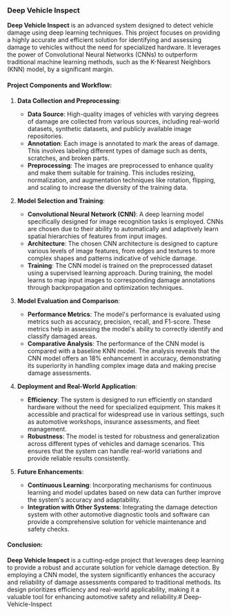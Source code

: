 ### Deep Vehicle Inspect

**Deep Vehicle Inspect** is an advanced system designed to detect vehicle damage using deep learning techniques. This project focuses on providing a highly accurate and efficient solution for identifying and assessing damage to vehicles without the need for specialized hardware. It leverages the power of Convolutional Neural Networks (CNNs) to outperform traditional machine learning methods, such as the K-Nearest Neighbors (KNN) model, by a significant margin.

#### Project Components and Workflow:

1. **Data Collection and Preprocessing**:
   - **Data Source**: High-quality images of vehicles with varying degrees of damage are collected from various sources, including real-world datasets, synthetic datasets, and publicly available image repositories.
   - **Annotation**: Each image is annotated to mark the areas of damage. This involves labeling different types of damage such as dents, scratches, and broken parts.
   - **Preprocessing**: The images are preprocessed to enhance quality and make them suitable for training. This includes resizing, normalization, and augmentation techniques like rotation, flipping, and scaling to increase the diversity of the training data.

2. **Model Selection and Training**:
   - **Convolutional Neural Network (CNN)**: A deep learning model specifically designed for image recognition tasks is employed. CNNs are chosen due to their ability to automatically and adaptively learn spatial hierarchies of features from input images.
   - **Architecture**: The chosen CNN architecture is designed to capture various levels of image features, from edges and textures to more complex shapes and patterns indicative of vehicle damage.
   - **Training**: The CNN model is trained on the preprocessed dataset using a supervised learning approach. During training, the model learns to map input images to corresponding damage annotations through backpropagation and optimization techniques.

3. **Model Evaluation and Comparison**:
   - **Performance Metrics**: The model's performance is evaluated using metrics such as accuracy, precision, recall, and F1-score. These metrics help in assessing the model's ability to correctly identify and classify damaged areas.
   - **Comparative Analysis**: The performance of the CNN model is compared with a baseline KNN model. The analysis reveals that the CNN model offers an 18% enhancement in accuracy, demonstrating its superiority in handling complex image data and making precise damage assessments.

4. **Deployment and Real-World Application**:
   - **Efficiency**: The system is designed to run efficiently on standard hardware without the need for specialized equipment. This makes it accessible and practical for widespread use in various settings, such as automotive workshops, insurance assessments, and fleet management.
   - **Robustness**: The model is tested for robustness and generalization across different types of vehicles and damage scenarios. This ensures that the system can handle real-world variations and provide reliable results consistently.

5. **Future Enhancements**:
   - **Continuous Learning**: Incorporating mechanisms for continuous learning and model updates based on new data can further improve the system's accuracy and adaptability.
   - **Integration with Other Systems**: Integrating the damage detection system with other automotive diagnostic tools and software can provide a comprehensive solution for vehicle maintenance and safety checks.

#### Conclusion:

**Deep Vehicle Inspect** is a cutting-edge project that leverages deep learning to provide a robust and accurate solution for vehicle damage detection. By employing a CNN model, the system significantly enhances the accuracy and reliability of damage assessments compared to traditional methods. Its design prioritizes efficiency and real-world applicability, making it a valuable tool for enhancing automotive safety and reliability.# Deep-Vehicle-Inspect
